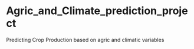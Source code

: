 # Agric_and_Climate_prediction_project
Predicting Crop Production based on agric and climatic variables

